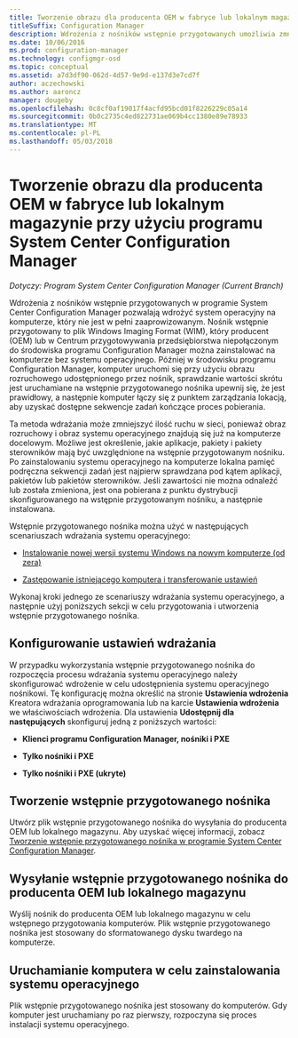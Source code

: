 ```yaml
---
title: Tworzenie obrazu dla producenta OEM w fabryce lub lokalnym magazynie
titleSuffix: Configuration Manager
description: Wdrożenia z nośników wstępnie przygotowanych umożliwia zmniejszenie ruchu w sieci, podczas wdrażania systemu operacyjnego na komputerze, który nie jest w pełni zaaprowizowanym.
ms.date: 10/06/2016
ms.prod: configuration-manager
ms.technology: configmgr-osd
ms.topic: conceptual
ms.assetid: a7d3df90-062d-4d57-9e9d-e137d3e7cd7f
author: aczechowski
ms.author: aaroncz
manager: dougeby
ms.openlocfilehash: 0c8cf0af19017f4acfd95bcd01f8226229c05a14
ms.sourcegitcommit: 0b0c2735c4ed822731ae069b4cc1380e89e78933
ms.translationtype: MT
ms.contentlocale: pl-PL
ms.lasthandoff: 05/03/2018
---
```

# <a name="create-an-image-for-an-oem-in-factory-or-a-local-depot-with-system-center-configuration-manager"></a>Tworzenie obrazu dla producenta OEM w fabryce lub lokalnym magazynie przy użyciu programu System Center Configuration Manager

*Dotyczy: Program System Center Configuration Manager (Current Branch)*

Wdrożenia z nośników wstępnie przygotowanych w programie System Center Configuration Manager pozwalają wdrożyć system operacyjny na komputerze, który nie jest w pełni zaaprowizowanym. Nośnik wstępnie przygotowany to plik Windows Imaging Format (WIM), który producent (OEM) lub w Centrum przygotowywania przedsiębiorstwa niepołączonym do środowiska programu Configuration Manager można zainstalować na komputerze bez systemu operacyjnego. Później w środowisku programu Configuration Manager, komputer uruchomi się przy użyciu obrazu rozruchowego udostępnionego przez nośnik, sprawdzanie wartości skrótu jest uruchamiane na wstępnie przygotowanego nośnika upewnij się, że jest prawidłowy, a następnie komputer łączy się z punktem zarządzania lokacją, aby uzyskać dostępne sekwencje zadań kończące proces pobierania.


Ta metoda wdrażania może zmniejszyć ilość ruchu w sieci, ponieważ obraz rozruchowy i obraz systemu operacyjnego znajdują się już na komputerze docelowym. Możliwe jest określenie, jakie aplikacje, pakiety i pakiety sterowników mają być uwzględnione na wstępnie przygotowanym nośniku. Po zainstalowaniu systemu operacyjnego na komputerze lokalna pamięć podręczna sekwencji zadań jest najpierw sprawdzana pod kątem aplikacji, pakietów lub pakietów sterowników. Jeśli zawartości nie można odnaleźć lub została zmieniona, jest ona pobierana z punktu dystrybucji skonfigurowanego na wstępnie przygotowanym nośniku, a następnie instalowana.  

 Wstępnie przygotowanego nośnika można użyć w następujących scenariuszach wdrażania systemu operacyjnego:  

-   [Instalowanie nowej wersji systemu Windows na nowym komputerze (od zera)](install-new-windows-version-new-computer-bare-metal.md)  

-   [Zastępowanie istniejącego komputera i transferowanie ustawień](replace-an-existing-computer-and-transfer-settings.md)  

 Wykonaj kroki jednego ze scenariuszy wdrażania systemu operacyjnego, a następnie użyj poniższych sekcji w celu przygotowania i utworzenia wstępnie przygotowanego nośnika.  

## <a name="configure-deployment-settings"></a>Konfigurowanie ustawień wdrażania  
 W przypadku wykorzystania wstępnie przygotowanego nośnika do rozpoczęcia procesu wdrażania systemu operacyjnego należy skonfigurować wdrożenie w celu udostępnienia systemu operacyjnego nośnikowi. Tę konfigurację można określić na stronie **Ustawienia wdrożenia** Kreatora wdrażania oprogramowania lub na karcie **Ustawienia wdrożenia** we właściwościach wdrożenia.  Dla ustawienia **Udostępnij dla następujących** skonfiguruj jedną z poniższych wartości:  

-   **Klienci programu Configuration Manager, nośniki i PXE**  

-   **Tylko nośniki i PXE**  

-   **Tylko nośniki i PXE (ukryte)**  

## <a name="create-the-prestaged-media"></a>Tworzenie wstępnie przygotowanego nośnika  
 Utwórz plik wstępnie przygotowanego nośnika do wysyłania do producenta OEM lub lokalnego magazynu. Aby uzyskać więcej informacji, zobacz [Tworzenie wstępnie przygotowanego nośnika w programie System Center Configuration Manager](create-prestaged-media.md).  

## <a name="send-the-prestaged-media-file-to-the-oem-or-local-depot"></a>Wysyłanie wstępnie przygotowanego nośnika do producenta OEM lub lokalnego magazynu  
 Wyślij nośnik do producenta OEM lub lokalnego magazynu w celu wstępnego przygotowania komputerów. Plik wstępnie przygotowanego nośnika jest stosowany do sformatowanego dysku twardego na komputerze.  

## <a name="start-the-computer-to-install-the-operating-system"></a>Uruchamianie komputera w celu zainstalowania systemu operacyjnego  
 Plik wstępnie przygotowanego nośnika jest stosowany do komputerów. Gdy komputer jest uruchamiany po raz pierwszy, rozpoczyna się proces instalacji systemu operacyjnego.  
